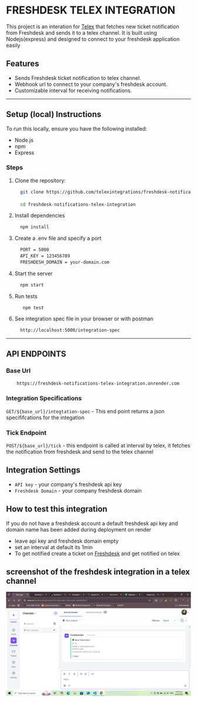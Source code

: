 # FRESHDESK TELEX INTEGRATION

This project is an interation for [Telex](telex.im) that fetches new ticket notification from Freshdesk and sends it to a telex channel. It is built using Nodejs(express) and designed to connect to your freshdesk application easily

## Features
- Sends Freshdesk ticket notification to telex channel.
- Webhook url to connect to your company's freshdesk account.
- Customizable interval for receiving notifications.

<hr>

## Setup (local) Instructions
To run this locally, ensure you have the following installed: <br> 
- Node.js
- npm 
- Express

### Steps
1. Clone the repository:
   
   ```sh
     git clone https://github.com/telexintegrations/freshdesk-notifications-telex-integration.git
   
     cd freshdesk-notifications-telex-integration
   ```
2. Install dependencies
   ```sh
     npm install
   ```
3. Create a .env file and specify a port
   ```sh
     PORT = 5000
     API_KEY = 123456789
     FRESHDESH_DOMAIN = your-domain.com
   ```
4. Start the server
   ```sh
     npm start
   ```
5. Run tests
    ```
       npm test
    ```
6. See integration spec file in your browser or with postman
   ```sh
     http://localhost:5000/integration-spec
   ```
<hr>

## API ENDPOINTS

### Base Url
```
    https://freshdesk-notifications-telex-integration.onrender.com
```
### Integration Specifications
`GET/${base_url}/integtation-spec` - This end point returns a json specififcations for the integation
### Tick Endpoint
`POST/${base_url}/tick` - this endpoint is called at interval by telex, it fetches the notification from freshdesk and send to the telex channel

## Integration Settings
- `API key` - your company's freshdesk api key
- `Freshdesk Domain` - your company freshdesk domain

## How to test this integration
If you do not have a freshdesk account a default freshdesk api key and domain name has been added during deployment on render
- leave api key and freshdesk domain empty
- set an interval at default its 1min
- To get notified create a ticket on [Freshdesk](https://nwabueze2amarachi.freshdesk.com/support/tickets/new) and get notified on telex

## screenshot of the freshdesk integration in a telex channel
![Screenshot of Telex chaneel](/Screenshot.png)